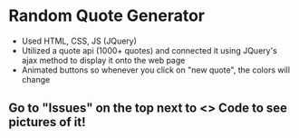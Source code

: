 # Random Quote Generator
   * Used HTML, CSS, JS (JQuery)
   * Utilized a quote api (1000+ quotes) and connected it using JQuery's ajax method to display it onto the web page
   * Animated buttons so whenever you click on "new quote", the colors will change

   ## Go to "Issues" on the top next to <> Code to see pictures of it!

